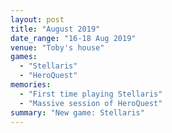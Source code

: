 ```yaml
---
layout: post
title: "August 2019"
date_range: "16-18 Aug 2019"
venue: "Toby's house"
games:
  - "Stellaris"
  - "HeroQuest"
memories:
  - "First time playing Stellaris"
  - "Massive session of HeroQuest"
summary: "New game: Stellaris"
---
```

